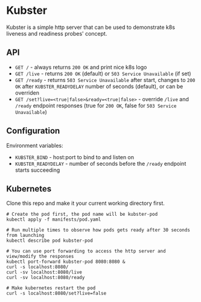 Kubster
=======

Kubster is a simple http server that can be used to demonstrate k8s liveness and readiness probes'
concept.

API
---

  * `GET /` - always returns `200 OK` and print nice k8s logo
  * `GET /live` - returns `200 OK` (default) or `503 Service Unavailable` (if set)
  * `GET /ready` - returns `503 Service Unavailable` after start, changes to `200 OK` after 
    `KUBSTER_READYDELAY` number of seconds (default), or can be overriden
  * `GET /set?live=<true|false>&ready=<true|false>` - override `/live` and `/ready` endpoint 
    responses (true for `200 OK`, false for `503 Service Unavailable`)

Configuration
-------------

Environment variables:

  - `KUBSTER_BIND` - host:port to bind to and listen on
  - `KUBSTER_READYDELAY` - number of seconds before the `/ready` endpoint starts succeeding


Kubernetes
----------

Clone this repo and make it your current working directory first.

```
# Create the pod first, the pod name will be kubster-pod
kubectl apply -f manifests/pod.yaml

# Run multiple times to observe how pods gets ready after 30 seconds from launching
kubectl describe pod kubster-pod

# You can use port forwarding to access the http server and view/modify the responses
kubectl port-forward kubster-pod 8080:8080 &
curl -s localhost:8080/
curl -sv localhost:8080/live
curl -sv localhost:8080/ready

# Make kubernetes restart the pod
curl -s localhost:8080/set?live=false
```
